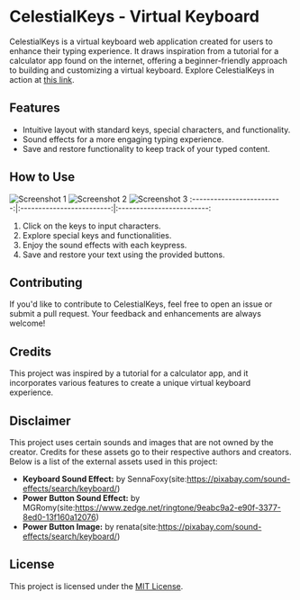 # CelestialKeys - Virtual Keyboard

CelestialKeys is a virtual keyboard web application created for users to enhance their typing experience. It draws inspiration from a tutorial for a calculator app found on the internet, offering a beginner-friendly approach to building and customizing a virtual keyboard.
Explore CelestialKeys in action at [this link](https://celestialkeyboard.netlify.app/).

## Features

- Intuitive layout with standard keys, special characters, and functionality.
- Sound effects for a more engaging typing experience.
- Save and restore functionality to keep track of your typed content.

## How to Use
![Screenshot 1](../images/Screenshot-1.png)
![Screenshot 2](../images/Screenshot-2.png)
![Screenshot 3](../images/Screenshot-3.png)
:-------------------------:|:-------------------------:|:-------------------------:
1. Click on the keys to input characters.
2. Explore special keys and functionalities.
3. Enjoy the sound effects with each keypress.
4. Save and restore your text using the provided buttons.

## Contributing

If you'd like to contribute to CelestialKeys, feel free to open an issue or submit a pull request. Your feedback and enhancements are always welcome!

## Credits

This project was inspired by a tutorial for a calculator app, and it incorporates various features to create a unique virtual keyboard experience.

## Disclaimer

This project uses certain sounds and images that are not owned by the creator. Credits for these assets go to their respective authors and creators. Below is a list of the external assets used in this project:

- **Keyboard Sound Effect:** by SennaFoxy(site:https://pixabay.com/sound-effects/search/keyboard/)
- **Power Button Sound Effect:** by MGRomy(site:https://www.zedge.net/ringtone/9eabc9a2-e90f-3377-8ed0-13f160a12076)
- **Power Button Image:** by renata(site:https://pixabay.com/sound-effects/search/keyboard/)
## License

This project is licensed under the [MIT License](LICENSE).
